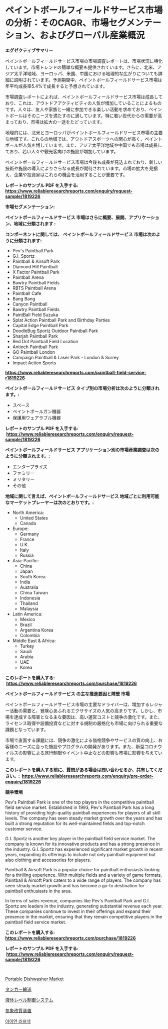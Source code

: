 <p><h1>ペイントボールフィールドサービス市場の分析：そのCAGR、市場セグメンテーション、およびグローバル産業概況</h1></p><p><strong>エグゼクティブサマリー</strong></p>
<p><p>ペイントボールフィールドサービス市場の市場調査レポートは、市場状況に特化しています。市場トレンドの簡単な概要も提供されています。さらに、北米、アジア太平洋地域、ヨーロッパ、米国、中国における地理的な広がりについても詳細に説明されています。予測期間中、ペイントボールフィールドサービス市場は年平均成長率5.4%で成長すると予想されています。</p><p>市場調査レポートによれば、ペイントボールフィールドサービス市場は成長しており、これは、アウトドアアクティビティの人気が増加していることによるものです。人々は、友人や家族と一緒に参加できる楽しい活動を求めており、ペイントボールはそのニーズを満たすのに適しています。特に若い世代からの需要が高まっており、市場は拡大の一途をたどっています。</p><p>地理的には、北米とヨーロッパがペイントボールフィールドサービス市場の主要な地域です。これらの地域では、アウトドアスポーツへの関心が高く、ペイントボールが人気を博しています。また、アジア太平洋地域や中国でも市場は成長しており、若い人々や観光客向けの施設が増加しています。</p><p>ペイントボールフィールドサービス市場は今後も成長が見込まれており、新しい技術や施設の導入によりさらなる成長が期待されています。市場の拡大を見据え、企業や投資家はこれらの機会を活用することが重要です。</p></p>
<p><strong>レポートのサンプル PDF を入手する: <a href="https://www.reliableresearchreports.com/enquiry/request-sample/1819226">https://www.reliableresearchreports.com/enquiry/request-sample/1819226</a></strong></p>
<p><strong>市場セグメンテーション:</strong></p>
<p><strong> ペイントボールフィールドサービス 市場はさらに概要、展開、アプリケーション、地域に分類されます :</strong></p>
<p><strong>コンポーネントに関しては、 ペイントボールフィールドサービス 市場は次のように分類されます: &nbsp;</strong></p>
<p><ul><li>Pev's Paintball Park</li><li>G.I. Sportz</li><li>Paintball & Airsoft Park</li><li>Diamond Hill Paintball</li><li>X Factor Paintball Park</li><li>Paintball Arena</li><li>Bawtry Paintball Fields</li><li>RBTS Paintball Arena</li><li>Paintball Cafe</li><li>Bang Bang</li><li>Canyon Paintball</li><li>Bawtry Paintball Fields</li><li>PaintBall Field Suzuka</li><li>Splat Action Paintball Park and Birthday Parties</li><li>Capital Edge Paintball Park</li><li>DoodleBug Sportz Outdoor Paintball Park</li><li>Sharjah Paintball Park</li><li>Red Dot Paintball Field Location</li><li>Antioch Paintball Park</li><li>GO Paintball London</li><li>Campaign Paintball & Laser Park - London & Surrey</li><li>Impact Action Sports</li></ul></p>
<p><strong><a href="https://www.reliableresearchreports.com/paintball-field-service-r1819226">https://www.reliableresearchreports.com/paintball-field-service-r1819226</a></strong></p>
<p><strong> ペイントボールフィールドサービス タイプ別の市場分析は次のように分類されます。:</strong></p>
<p><ul><li>スペース</li><li>ペイントボールガン機器</li><li>保護用ウェアラブル機器</li></ul></p>
<p><strong>レポートのサンプル PDF を入手する: &nbsp;<a href="https://www.reliableresearchreports.com/enquiry/request-sample/1819226">https://www.reliableresearchreports.com/enquiry/request-sample/1819226</a></strong></p>
<p><strong> ペイントボールフィールドサービス アプリケーション別の市場産業調査は次のように分類されます。:</strong></p>
<p><ul><li>エンタープライズ</li><li>ファミリー</li><li>ミリタリー</li><li>その他</li></ul></p>
<p><strong>地域に関して言えば、ペイントボールフィールドサービス 地域ごとに利用可能なマーケットプレーヤーは次のとおりです。:</strong></p>
<p><ul>
    <li>
        North America:
        <ul>
            <li>United States</li>
            <li>Canada</li>
        </ul>
    </li>
    <li>
        Europe:
        <ul>
            <li>Germany</li>
            <li>France</li>
            <li>U.K.</li>
            <li>Italy</li>
            <li>Russia</li>
        </ul>
    </li>
    <li>
        Asia-Pacific:
        <ul>
            <li>China</li>
            <li>Japan</li>
            <li>South Korea</li>
            <li>India</li>
            <li>Australia</li>
            <li>China Taiwan</li>
            <li>Indonesia</li>
            <li>Thailand</li>
            <li>Malaysia</li>
        </ul>
    </li>
    <li>
        Latin America:
        <ul>
            <li>Mexico</li>
            <li>Brazil</li>
            <li>Argentina Korea</li>
            <li>Colombia</li>
        </ul>
    </li>
    <li>
        Middle East & Africa:
        <ul>
            <li>Turkey</li>
            <li>Saudi</li>
            <li>Arabia</li>
            <li>UAE</li>
            <li>Korea</li>
        </ul>
    </li>
    </ul></p>
<p><strong>このレポートを購入する: &nbsp;<a href="https://www.reliableresearchreports.com/purchase/1819226">https://www.reliableresearchreports.com/purchase/1819226</a></strong></p>
<p><strong>ペイントボールフィールドサービス の主な推進要因と障壁 市場</strong></p>
<p><p>ペイントボールフィールドサービス市場の主要なドライバーは、増加するレジャー活動の需要と、冒険心あふれるエクササイズの人気の高まりです。しかし、市場を達成する障害となる主な要因は、高い運営コストと競争の激化です。また、ライセンス取得や設備投資などに対する規制の厳格化も市場に向けられる重要な課題となっています。</p><p>市場で直面する課題には、競争の激化による価格競争やサービスの質の向上、お客様のニーズに合った施設やプログラムの開発があります。また、新型コロナウイルスの影響による旅行制限やイベント中止などの影響も市場に影響を与えています。</p></p>
<p><strong>このレポートを購入する前に、質問がある場合は問い合わせるか、共有してください。:&nbsp; <a href="https://www.reliableresearchreports.com/enquiry/pre-order-enquiry/1819226">https://www.reliableresearchreports.com/enquiry/pre-order-enquiry/1819226</a></strong></p>
<p><strong>競争環境</strong></p>
<p><p>Pev's Paintball Park is one of the top players in the competitive paintball field service market. Established in 1993, Pev's Paintball Park has a long history of providing high-quality paintball experiences for players of all skill levels. The company has seen steady market growth over the years and has built a strong reputation for its well-maintained fields and top-notch customer service.</p><p>G.I. Sportz is another key player in the paintball field service market. The company is known for its innovative products and has a strong presence in the industry. G.I. Sportz has experienced significant market growth in recent years, expanding its offerings to include not only paintball equipment but also clothing and accessories for players.</p><p>Paintball & Airsoft Park is a popular choice for paintball enthusiasts looking for a thrilling experience. With multiple fields and a variety of game formats, Paintball & Airsoft Park caters to a wide range of players. The company has seen steady market growth and has become a go-to destination for paintball enthusiasts in the area.</p><p>In terms of sales revenue, companies like Pev's Paintball Park and G.I. Sportz are leaders in the industry, generating substantial revenue each year. These companies continue to invest in their offerings and expand their presence in the market, ensuring that they remain competitive players in the paintball field service market.</p></p>
<p><strong>このレポートを購入する: &nbsp; <a href="https://www.reliableresearchreports.com/purchase/1819226">https://www.reliableresearchreports.com/purchase/1819226</a></strong></p>
<p><strong>レポートのサンプル PDF を入手する: &nbsp;<a href="https://www.reliableresearchreports.com/enquiry/request-sample/1819226">https://www.reliableresearchreports.com/enquiry/request-sample/1819226</a></strong><strong></strong></p>
<p>&nbsp;</p>
<p><p><a href="https://github.com/mancsybtousav/Market-Research-Report-List-2/blob/main/portable-dishwasher-market.md">Portable Dishwasher Market</a></p><p><a href="https://medium.com/@lewis15david/%E3%82%BF%E3%83%B3%E3%82%AB%E3%83%BC%E8%88%B9%E8%88%B6%E5%B8%82%E5%A0%B4%E3%81%AF-%E3%82%B7%E3%82%A7%E3%82%A2-%E3%82%B5%E3%82%A4%E3%82%BA-2031%E5%B9%B4%E3%81%BE%E3%81%A7%E3%81%AE%E4%BA%88%E6%B8%AC%E3%81%AB%E7%84%A6%E7%82%B9%E3%82%92%E5%BD%93%E3%81%A6%E3%81%A6%E3%81%84%E3%81%BE%E3%81%99-3c4605d88f31">タンカー輸送</a></p><p><a href="https://github.com/KaydenJohns1964/Market-Research-Report-List-1/blob/main/479909229568.md">液体レベル制御システム</a></p><p><a href="https://github.com/marbadji/Market-Research-Report-List-1/blob/main/905872329567.md">気象改質装置</a></p><p><a href="https://medium.com/@jeremysnyder277/%EC%95%84%EC%9D%B4%EC%96%B8-%EB%9F%AC%ED%94%84%EB%84%A5-%EB%A7%88%EC%BC%93%EC%9D%80-%EC%8B%9C%EC%9E%A5-%EC%A0%90%EC%9C%A0%EC%9C%A8-%EC%8B%9C%EC%9E%A5-%EB%8F%99%ED%96%A5-%EC%8B%9C%EC%9E%A5-%EC%84%B1%EC%9E%A5-%EB%93%B1%EC%9D%98-%EC%A0%95%EB%B3%B4%EB%A5%BC-%EC%A0%9C%EA%B3%B5%ED%95%A9%EB%8B%88%EB%8B%A4-db03308dc0e4">아이언 러프넥</a></p></p>